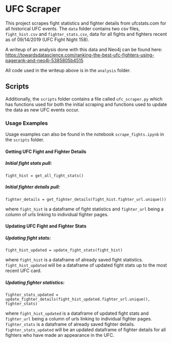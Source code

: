 # UFC Scraper
This project scrapes fight statistics and fighter details from ufcstats.com for all historical UFC events. The `data` folder contains two csv files, `fight_hist.csv` and `fighter_stats.csv`, data for all fights and fighters recent as of 09/14/2019 (UFC Fight Night 158).

A writeup of an analysis done with this data and Neo4j can be found here: https://towardsdatascience.com/ranking-the-best-ufc-fighters-using-pagerank-and-neo4j-5385805b4515

All code used in the writeup above is in the `analysis` folder.

## Scripts
Additionally, the `scripts` folder contains a file called `ufc_scraper.py` which has functions used for both the initial scraping and functions used to update the data as new UFC events occur.

### Usage Examples
Usage examples can also be found in the notebook `scrape_fights.ipynb` in the `scripts` folder.

#### Getting UFC Fight and Fighter Details

##### Initial fight stats pull:

`fight_hist = get_all_fight_stats()`

##### Initial fighter details pull:

`fighter_details = get_fighter_details(fight_hist.fighter_url.unique())`

where `fight_hist` is a dataframe of fight statistics and `fighter_url` being a column of urls linking to individual fighter pages.

#### Updating UFC Fight and Fighter Stats

##### Updating fight stats:

`fight_hist_updated = update_fight_stats(fight_hist)`

where `fight_hist` is a dataframe of already saved fight statistics. `fight_hist_updated` will be a dataframe of updated fight stats up to the most recent UFC card.

##### Updating fighter statistics:

`fighter_stats_updated = update_fighter_details(fight_hist_updated.fighter_url.unique(), fighter_stats)`

where `fight_hist_updated` is a dataframe of updated fight stats and `fighter_url` being a column of urls linking to individual fighter pages. `fighter_stats` is a dataframe of already saved fighter details. `fighter_stats_updated` will be an updated dataframe of fighter details for all fighters who have made an appearance in the UFC.
